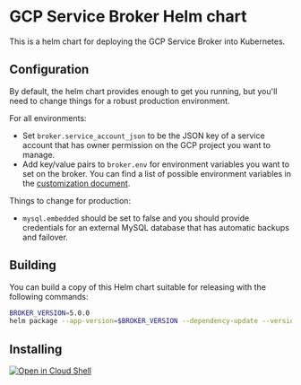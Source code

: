 # GCP Service Broker Helm chart

This is a helm chart for deploying the GCP Service Broker into Kubernetes.

## Configuration

By default, the helm chart provides enough to get you running, but you'll need
to change things for a robust production environment.

For all environments:

* Set `broker.service_account_json` to be the JSON key of a service account that
  has owner permission on the GCP project you want to manage.
* Add key/value pairs to `broker.env` for environment variables you want to set
  on the broker. You can find a list of possible environment variables in the
  [customization document](https://github.com/GoogleCloudPlatform/gcp-service-broker/blob/master/docs/customization.md).

Things to change for production:

* `mysql.embedded` should be set to false and you should provide credentials
  for an external MySQL database that has automatic backups and failover.

## Building

You can build a copy of this Helm chart suitable for releasing with the following commands:

``` .sh
BROKER_VERSION=5.0.0
helm package --app-version=$BROKER_VERSION --dependency-update --version=$BROKER_VERSION .
```

## Installing

[![Open in Cloud Shell](http://gstatic.com/cloudssh/images/open-btn.svg)](https://console.cloud.google.com/cloudshell/editor?cloudshell_git_repo=https%3A%2F%2Fgithub.com%2FGoogleCloudPlatform%2Fgcp-service-broker&cloudshell_open_in_editor=values.yaml&cloudshell_working_dir=deployments%2Fhelm%2Fgcp-service-broker&cloudshell_tutorial=cf-tutorial.md&cloudshell_git_branch=feature%2Fcloudshell-tutorail)

